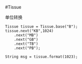 #Tissue

单位转换

    Tissue tissue = Tissue.base("B");
    tissue.next("KB",1024)
        .next("MB")
        .next("GB")
        .next("TB")
        .next("PB");
        
    String msg = tissue.format(1023);
        
    
